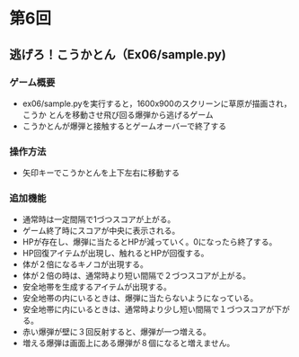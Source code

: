 # 第6回
## 逃げろ！こうかとん（Ex06/sample.py)

### ゲーム概要
- ex06/sample.pyを実行すると，1600x900のスクリーンに草原が描画され，こうか
とんを移動させ飛び回る爆弾から逃げるゲーム
- こうかとんが爆弾と接触するとゲームオーバーで終了する
### 操作方法
- 矢印キーでこうかとんを上下左右に移動する
### 追加機能
- 通常時は一定間隔で1づつスコアが上がる。
- ゲーム終了時にスコアが中央に表示される。
- HPが存在し、爆弾に当たるとHPが減っていく。0になったら終了する。
- HP回復アイテムが出現し、触れるとHPが回復する。
- 体が２倍になるキノコが出現する。
- 体が２倍の時は、通常時より短い間隔で２づつスコアが上がる。
- 安全地帯を生成するアイテムが出現する。
- 安全地帯の内にいるときは、爆弾に当たらないようになっている。
- 安全地帯に内にいるときは、通常時より少し短い間隔で１づつスコアが下がる。
- 赤い爆弾が壁に３回反射すると、爆弾が一つ増える。 
- 増える爆弾は画面上にある爆弾が８個になると増えません。  
